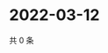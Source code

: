 # 2022-03-12

共 0 条

<!-- BEGIN WEIBO -->
<!-- 最后更新时间 Sat Mar 12 2022 00:01:32 GMT+0800 (China Standard Time) -->

<!-- END WEIBO -->
